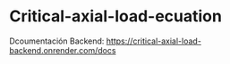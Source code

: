 # Critical-axial-load-ecuation


Dcoumentación Backend: 
https://critical-axial-load-backend.onrender.com/docs

